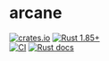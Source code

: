 arcane
======

[![crates.io](https://img.shields.io/crates/v/arcane.svg "crates.io")](https://crates.io/crates/arcane)
[![Rust 1.85+](https://img.shields.io/badge/rustc-1.85+-lightgray.svg "Rust 1.85+")](https://blog.rust-lang.org/2025/02/20/Rust-1.85.0.html)  
[![CI](https://github.com/arcane-rs/arcane/actions/workflows/ci.yml/badge.svg?branch=main "CI")](https://github.com/arcane-rs/arcane/actions?query=workflow%3ACI+branch%3Amain)
[![Rust docs](https://docs.rs/arcane/badge.svg "Rust docs")](https://docs.rs/arcane)
